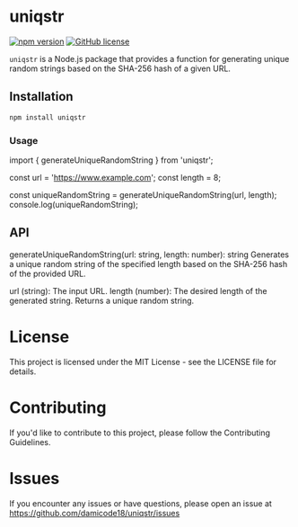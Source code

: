 # uniqstr

[![npm version](https://badge.fury.io/js/uniqstr.svg)](https://www.npmjs.com/package/uniqstr)
[![GitHub license](https://img.shields.io/github/license/yourusername/uniqstr)](https://github.com/yourusername/uniqstr/blob/main/LICENSE)

`uniqstr` is a Node.js package that provides a function for generating unique random strings based on the SHA-256 hash of a given URL.

## Installation

```bash
npm install uniqstr
```



### Usage

import { generateUniqueRandomString } from 'uniqstr';

const url = 'https://www.example.com';
const length = 8;

const uniqueRandomString = generateUniqueRandomString(url, length);
console.log(uniqueRandomString);


## API

generateUniqueRandomString(url: string, length: number): string
Generates a unique random string of the specified length based on the SHA-256 hash of the provided URL.

url (string): The input URL.
length (number): The desired length of the generated string.
Returns a unique random string.


# License
This project is licensed under the MIT License - see the LICENSE file for details.

# Contributing
If you'd like to contribute to this project, please follow the Contributing Guidelines.

# Issues
If you encounter any issues or have questions, please open an issue at https://github.com/damicode18/uniqstr/issues